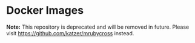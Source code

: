 # Docker Images

__Note:__ This repository is deprecated and will be removed in future. Please visit https://github.com/katzer/mrubycross instead.
